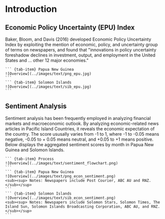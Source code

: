 # Introduction

## Economic Policy Uncertainty (EPU) Index

Baker, Bloom, and  Davis (2016) developed Economic Policy Uncertainty Index by exploiting the mention of economic, policy, and uncertainty group of terms on newspapers, and found that "innovations in policy uncertainty foreshadow declines in investment, output, and employment in the United States and … other 12 major economies."​

````{tab-set}
``` {tab-item} Papua New Guinea
![Overview](../images/text/png_epu.jpg)
```
``` {tab-item} Solomon Islands
![Overview](../images/text/sib_epu.jpg)
```
````

## Sentiment Analysis

Sentiment analysis has been frequently employed in analyzing financial markets and macroeconomic outlook. By analyzing economic-related news articles in Pacific Island Countries, it reveals the economic expectation of the country. The score ususally varies from -1 to 1, where -1 to -0.05 means negative, -0.05 to + 0.05 means neutral, and +0.05 to +1 means positive. Below displays the aggregated sentiment scores by month in Papua New Guinea and Solomon Islands.

````{tab-set}
``` {tab-item} Process
![Overview](../images/text/sentiment_flowchart.png)
```
``` {tab-item} Papua New Guinea
![Overview](../images/text/png_econ_sentiment.png)
<sub><sup> Notes: Newspapers include Post Courier, ABC AU and RNZ. </sub></sup>
```
``` {tab-item} Solomon Islands
![Overview](../images/text/sib_econ_sentiment.png)
<sub><sup> Notes: Newspapers include Solomon Stars, Solomon Times, The Island Sun, Solomon Islands Broadcasting Corporation, ABC AU, and RNZ. </sub></sup>
```
````
